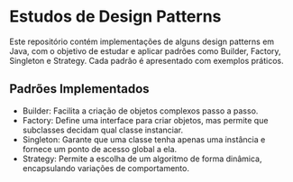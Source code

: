 # Estudos de Design Patterns

Este repositório contém implementações de alguns design patterns em Java, com o objetivo de estudar e aplicar padrões como Builder, Factory, Singleton e Strategy. Cada padrão é apresentado com exemplos práticos.

## Padrões Implementados

- Builder: Facilita a criação de objetos complexos passo a passo.
- Factory: Define uma interface para criar objetos, mas permite que subclasses decidam qual classe instanciar.
- Singleton: Garante que uma classe tenha apenas uma instância e fornece um ponto de acesso global a ela.
- Strategy: Permite a escolha de um algoritmo de forma dinâmica, encapsulando variações de comportamento.
